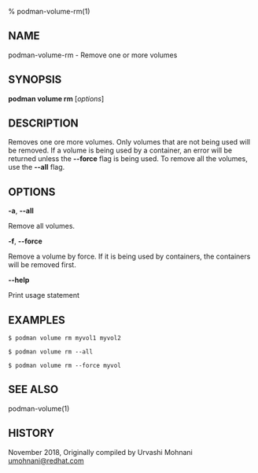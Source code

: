 % podman-volume-rm(1)

## NAME
podman\-volume\-rm - Remove one or more volumes

## SYNOPSIS
**podman volume rm** [*options*]

## DESCRIPTION

Removes one ore more volumes. Only volumes that are not being used will be removed.
If a volume is being used by a container, an error will be returned unless the **--force**
flag is being used. To remove all the volumes, use the **--all** flag.


## OPTIONS

**-a**, **--all**

Remove all volumes.

**-f**, **--force**

Remove a volume by force.
If it is being used by containers, the containers will be removed first.

**--help**

Print usage statement


## EXAMPLES

```
$ podman volume rm myvol1 myvol2

$ podman volume rm --all

$ podman volume rm --force myvol
```

## SEE ALSO
podman-volume(1)

## HISTORY
November 2018, Originally compiled by Urvashi Mohnani <umohnani@redhat.com>
